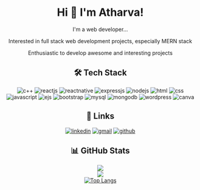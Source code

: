 
# <div align="center">Hi 👋 I'm Atharva!</div>

<div align="center">
  
  I'm a web developer...
  
  Interested in full stack web development projects, especially MERN stack
  
  Enthusiastic to develop awesome and interesting projects
</div>

## <div align="center">🛠 Tech Stack</div>
<div align="center">
  
  ![c++](https://img.shields.io/badge/C++-darkblue?style=for-the-badge&logo=cplusplus)
  ![reactjs](https://img.shields.io/badge/reactjs-blue?style=for-the-badge&logo=react&logoColor=Yellow&labelColor=rgb)
  ![reactnative](https://img.shields.io/badge/reactnative-grey?style=for-the-badge&logo=react)
  ![expressjs](https://img.shields.io/badge/expressjs-yellow?style=for-the-badge&logo=express)
  ![nodejs](https://img.shields.io/badge/nodejs-green?style=for-the-badge&logo=node.js)
  ![html](https://img.shields.io/badge/html5-orange?style=for-the-badge&logo=html5)
  ![css](https://img.shields.io/badge/css3-blue?style=for-the-badge&logo=css3)
  ![javascript](https://img.shields.io/badge/javascript-black?style=for-the-badge&logo=javascript)
  ![ejs](https://img.shields.io/badge/ejs-maroon?style=for-the-badge&logo=ejs)
  ![bootstrap](https://img.shields.io/badge/bootstrap-563d7c?style=for-the-badge&logo=bootstrap)
  ![mysql](https://img.shields.io/badge/MySQL-yellow?style=for-the-badge&logo=mysql)
  ![mongodb](https://img.shields.io/badge/MongoDB-black?style=for-the-badge&logo=mongodb)
  ![wordpress](https://img.shields.io/badge/wordpress-blue?style=for-the-badge&logo=wordpress)
  ![canva](https://img.shields.io/badge/canva-navy?style=for-the-badge&logo=canva)
</div>

## <div align="center">🔗 Links</div>
<div align="center">
  
  [![linkedin](https://img.shields.io/badge/linkedin-0A66C2?style=for-the-badge&logo=linkedin&logoColor=white)](https://www.linkedin.com/in/atharva-sayankar-407223264)
  [![gmail](https://img.shields.io/badge/gmail-c71610?style=for-the-badge&logo=gmail&logoColor=white)](https://atharvasayankar31300@gmail.com)
  [![github](https://img.shields.io/badge/github-black?style=for-the-badge&logo=github&logoColor=white)](https://github.com/AtharvaSayankar)
</div>

## <div align="center">📊 GitHub Stats</div>
<div align="center">
  
  ![](https://github-readme-stats.vercel.app/api?username=atharvasayankar&theme=default&hide_border=false&include_all_commits=false&count_private=false)<br/>
  ![](https://github-readme-streak-stats.herokuapp.com/?user=atharvasayankar&theme=default&hide_border=false)<br/>
  [![Top Langs](https://github-readme-stats.vercel.app/api/top-langs/?username=atharvasayankar&hide_progress=true&layout=compact&theme=vision-friendly-dark)](https://github.com/atharvasayankar/github-readme-stats)
</div>

<div id="profile-views" align="center">
  <img src="https://komarev.com/ghpvc/?username=atharvasayankar&style=flat-square&color=blue" alt=""/>
</div>

<!--
**AtharvaSayankar/atharvasayankar** is a ✨ _special_ ✨ repository because its `README.md` (this file) appears on your GitHub profile.

Here are some ideas to get you started:

- 🔭 I’m currently working on ...
- 🌱 I’m currently learning ...
- 👯 I’m looking to collaborate on ...
- 🤔 I’m looking for help with ...
- 💬 Ask me about ...
- 📫 How to reach me: ...
- 😄 Pronouns: ...
- ⚡ Fun fact: ...
-->
